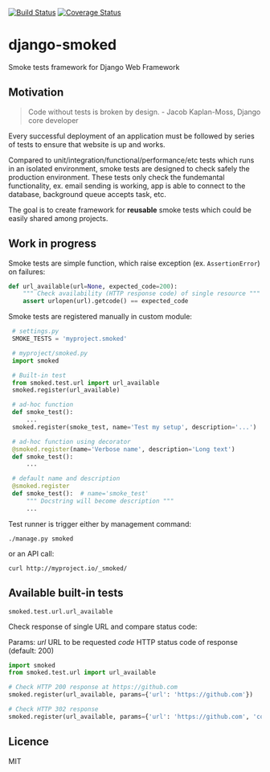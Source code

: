 [![Build Status](https://travis-ci.org/djentlemen/django-smoked.svg)](https://travis-ci.org/djentlemen/django-smoked)
[![Coverage Status](https://coveralls.io/repos/djentlemen/django-smoked/badge.svg?branch=master)](https://coveralls.io/r/djentlemen/django-smoked?branch=master)

# django-smoked

Smoke tests framework for Django Web Framework

## Motivation

> Code without tests is broken by design. - Jacob Kaplan-Moss, Django core developer

Every successful deployment of an application must be followed by series of tests to ensure that website is up and works.

Compared to unit/integration/functional/performance/etc tests which runs in an isolated environment, smoke tests are designed to check safely the production environment. These tests only check the fundemantal functionality, ex. email sending is working, app is able to connect to the database, background queue accepts task, etc.

The goal is to create framework for **reusable** smoke tests which could be easily shared among projects.

## Work in progress

Smoke tests are simple function, which raise exception (ex. `AssertionError`)
on failures:

```python
def url_available(url=None, expected_code=200):
    """ Check availability (HTTP response code) of single resource """
    assert urlopen(url).getcode() == expected_code
```
 
 Smoke tests are registered manually in custom module:

```python
 # settings.py
 SMOKE_TESTS = 'myproject.smoked'
```

```python
 # myproject/smoked.py
 import smoked

 # Built-in test
 from smoked.test.url import url_available
 smoked.register(url_available)

 # ad-hoc function
 def smoke_test():
     ...
 smoked.register(smoke_test, name='Test my setup', description='...')

 # ad-hoc function using decorator
 @smoked.register(name='Verbose name', description='Long text')
 def smoke_test():
     ...

 # default name and description
 @smoked.register
 def smoke_test():  # name='smoke_test'
     """ Docstring will become description """
     ...

```

Test runner is trigger either by management command:

```shell
./manage.py smoked
```

or an API call:

```shell
curl http://myproject.io/_smoked/
```

## Available built-in tests

`smoked.test.url.url_available`

Check response of single URL and compare status code:

Params:
*url* URL to be requested
*code* HTTP status code of response (default: 200)

```python
import smoked
from smoked.test.url import url_available

# Check HTTP 200 response at https://github.com
smoked.register(url_available, params={'url': 'https://github.com'})

# Check HTTP 302 response
smoked.register(url_available, params={'url': 'https://github.com', 'code': 302})
```

## Licence

MIT
